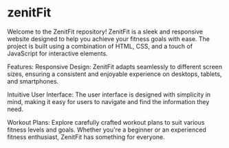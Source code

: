 # zenitFit
Welcome to the ZenitFit repository! ZenitFit is a sleek and responsive website designed to help you achieve your fitness goals with ease. The project is built using a combination of HTML, CSS, and a touch of JavaScript for interactive elements.

Features: Responsive Design: ZenitFit adapts seamlessly to different screen sizes, ensuring a consistent and enjoyable experience on desktops, tablets, and smartphones.

Intuitive User Interface: The user interface is designed with simplicity in mind, making it easy for users to navigate and find the information they need.

Workout Plans: Explore carefully crafted workout plans to suit various fitness levels and goals. Whether you're a beginner or an experienced fitness enthusiast, ZenitFit has something for everyone.

